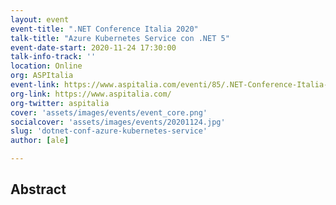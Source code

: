 ```yaml
---
layout: event
event-title: ".NET Conference Italia 2020"
talk-title: "Azure Kubernetes Service con .NET 5"
event-date-start: 2020-11-24 17:30:00
talk-info-track: ''
location: Online
org: ASPItalia
event-link: https://www.aspitalia.com/eventi/85/.NET-Conference-Italia-2020-Online.aspx
org-link: https://www.aspitalia.com/
org-twitter: aspitalia
cover: 'assets/images/events/event_core.png'
socialcover: 'assets/images/events/20201124.jpg'
slug: 'dotnet-conf-azure-kubernetes-service'
author: [ale]

---
```

## Abstract
